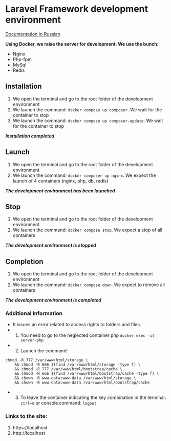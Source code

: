 # Laravel Framework development environment

[Documentation in Russian](https://github.com/avxman/docker/blob/master/readme-ru.md)

**Using Docker, we raise the server for development. We use the bunch:**
* Nginx
* Php-fpm
* MySql
* Redis

## Installation
1. We open the terminal and go to the root folder of the development environment
2. We launch the command: `docker compose up composer`. We wait for the container to stop
3. We launch the command: `docker compose up composer-update`. We wait for the container to stop

***Installation completed***

## Launch
1. We open the terminal and go to the root folder of the development environment
2. We launch the command: `docker composer up nginx`. We expect the launch of 4 containers
   (nginx, php, db, redis)

***The development environment has been launched***

## Stop
1. We open the terminal and go to the root folder of the development environment
2. We launch the command: `docker compose stop`. We expect a stop of all containers

***The development environment is stopped***

## Completion
1. We open the terminal and go to the root folder of the development environment
2. We launch the command: `docker compose down`. We expect to remove all containers

***The development environment is completed***

### Additional Information
* It issues an error related to access rights to folders and files.
* 1. You need to go to the neglected container php `docker exec -it server-php`
* 2. Launch the command:
```shell
chmod -R 777 /var/www/html/storage \
    && chmod -R 666 $(find /var/www/html/storage -type f) \
    && chmod -R 777 /var/www/html/bootstrap/cache \
    && chmod -R 666 $(find /var/www/html/bootstrap/cache -type f) \
    && chown -R www-data:www-data /var/www/html/storage \
    && chown -R www-data:www-data /var/www/html/bootstrap/cache
```
* 3. To leave the container indicating the key combination in the terminal: `ctrl+d`
     or console command: `logout`

### Links to the site:
1. https://localhost
2. http://localhost
